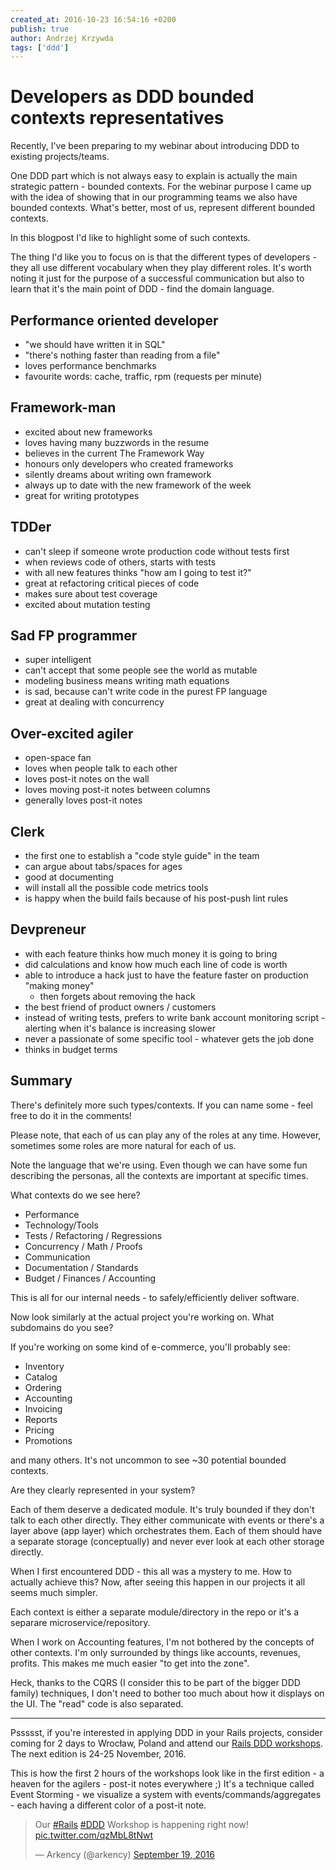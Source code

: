 ```yaml
---
created_at: 2016-10-23 16:54:16 +0200
publish: true
author: Andrzej Krzywda
tags: ['ddd']
---
```


# Developers as DDD bounded contexts representatives

Recently, I've been preparing to my webinar about introducing DDD to existing projects/teams.

One DDD part which is not always easy to explain is actually the main strategic pattern - bounded contexts. For the webinar purpose I came up with the idea of showing that in our programming teams we also have bounded contexts. What's better, most of us, represent different bounded contexts.

In this blogpost I'd like to highlight some of such contexts.

<!-- more -->

The thing I'd like you to focus on is that the different types of developers - they all use different vocabulary when they play different roles. It's worth noting it just for the purpose of a successful communication but also to learn that it's the main point of DDD - find the domain language.

## Performance oriented developer

- "we should have written it in SQL"
- "there's nothing faster than reading from a file"
- loves performance benchmarks
- favourite words: cache, traffic, rpm (requests per minute)

## Framework-man

- excited about new frameworks
- loves having many buzzwords in the resume
- believes in the current The Framework Way
- honours only developers who created frameworks
- silently dreams about writing own framework
- always up to date with the new framework of the week
- great for writing prototypes

## TDDer

- can't sleep if someone wrote production code without tests first
- when reviews code of others, starts with tests
- with all new features thinks "how am I going to test it?"
- great at refactoring critical pieces of code
- makes sure about test coverage
- excited about mutation testing

## Sad FP programmer

- super intelligent
- can't accept that some people see the world as mutable
- modeling business means writing math equations
- is sad, because can't write code in the purest FP language
- great at dealing with concurrency


## Over-excited agiler

- open-space fan
- loves when people talk to each other
- loves post-it notes on the wall
- loves moving post-it notes between columns
- generally loves post-it notes

## Clerk

- the first one to establish a "code style guide" in the team
- can argue about tabs/spaces for ages
- good at documenting
- will install all the possible code metrics tools
- is happy when the build fails because of his post-push lint rules

## Devpreneur

- with each feature thinks how much money it is going to bring
- did calculations and know how much each line of code is worth
- able to introduce a hack just to have the feature faster on production "making money"
	- then forgets about removing the hack
- the best friend of product owners / customers
- instead of writing tests, prefers to write bank account monitoring script - alerting when it's balance is increasing slower
- never a passionate of some specific tool - whatever gets the job done
- thinks in budget terms

## Summary

There's definitely more such types/contexts. If you can name some - feel free to do it in the comments!

Please note, that each of us can play any of the roles at any time. However, sometimes some roles are more natural for each of us.

Note the language that we're using. Even though we can have some fun describing the personas, all the contexts are important at specific times.

What contexts do we see here?

- Performance
- Technology/Tools
- Tests / Refactoring / Regressions
- Concurrency / Math / Proofs
- Communication
- Documentation / Standards
- Budget / Finances / Accounting

This is all for our internal needs - to safely/efficiently deliver software.

Now look similarly at the actual project you're working on. What subdomains do you see?

If you're working on some kind of e-commerce, you'll probably see:

- Inventory
- Catalog
- Ordering
- Accounting
- Invoicing
- Reports
- Pricing
- Promotions

and many others. It's not uncommon to see ~30 potential bounded contexts.

Are they clearly represented in your system?

Each of them deserve a dedicated module. It's truly bounded if they don't talk to each other directly. They either communicate with events or there's a layer above (app layer) which orchestrates them. Each of them should have a separate storage (conceptually) and never ever look at each other storage directly.

When I first encountered DDD - this all was a mystery to me. How to actually achieve this? Now, after seeing this happen in our projects it all seems much simpler.

Each context is either a separate module/directory in the repo or it's a separare microservice/repository.

When I work on Accounting features, I'm not bothered by the concepts of other contexts. I'm only surrounded by things like accounts, revenues, profits. This makes me much easier "to get into the zone".

Heck, thanks to the CQRS (I consider this to be part of the bigger DDD family) techniques, I don't need to bother too much about how it displays on the UI. The "read" code is also separated.

--------------


Pssssst, if you're interested in applying DDD in your Rails projects, consider coming for 2 days to Wrocław, Poland and attend our [Rails DDD workshops](http://blog.arkency.com/ddd-training/). The next edition is 24-25 November, 2016.

This is how the first 2 hours of the workshops look like in the first edition - a heaven for the agilers - post-it notes everywhere ;) It's a technique called Event Storming - we visualize a system with events/commands/aggregates - each having a different color of a post-it note.

<blockquote class="twitter-video" data-lang="en"><p lang="en" dir="ltr">Our <a href="https://twitter.com/hashtag/Rails?src=hash">#Rails</a> <a href="https://twitter.com/hashtag/DDD?src=hash">#DDD</a> Workshop is happening right now! <a href="https://t.co/qzMbL8tNwt">pic.twitter.com/qzMbL8tNwt</a></p>&mdash; Arkency (@arkency) <a href="https://twitter.com/arkency/status/777798532132638720">September 19, 2016</a></blockquote> <script async src="//platform.twitter.com/widgets.js" charset="utf-8"></script>
